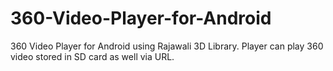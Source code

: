 # 360-Video-Player-for-Android
360 Video Player for Android using Rajawali 3D Library. Player can play 360 video stored in SD card as well via URL.
